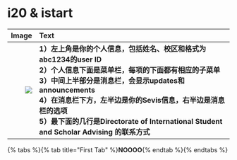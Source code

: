 # i20 & istart

| Image | Text |
|-----:|:------|
|![][image]| **1）左上角是你的个人信息，包括姓名、校区和格式为abc1234的user ID<br> 2）个人信息下面是菜单栏，每项的下面都有相应的子菜单<br> 3）中间上半部分是消息栏，会显示updates和announcements<br> 4）在消息栏下方，左半边是你的Sevis信息，右半边是消息栏的选项<br> 5）最下面的几行是Directorate of International Student and Scholar Advising 的联系方式** |



[image]: ../.gitbook/assets/ep.jpg

{% tabs %}{% tab title="First Tab" %}**NOOOO**{% endtab %}{% endtabs %}

